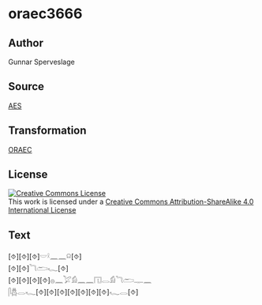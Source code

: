 # oraec3666

## Author

Gunnar Sperveslage

## Source

[AES](https://github.com/simondschweitzer/aes)

## Transformation

[ORAEC](https://oraec.github.io/)

## License

<a rel="license" href="http://creativecommons.org/licenses/by-sa/4.0/"><img alt="Creative Commons License" style="border-width:0" src="https://i.creativecommons.org/l/by-sa/4.0/88x31.png" /></a><br />This work is licensed under a <a rel="license" href="http://creativecommons.org/licenses/by-sa/4.0/">Creative Commons Attribution-ShareAlike 4.0 International License</a>

## Text

[⯑][⯑][⯑]𓎟𓍲𓈖𓈖𓍶[⯑]<br>
[⯑][⯑]𓆓𓂧𓆑[⯑]<br>
[⯑][⯑][⯑][⯑]𓐍𓈖𓅯𓀁𓈖𓈖𓉔𓂋𓀁𓆓𓂧𓊃𓈖<br>
𓋴𓆣𓂋𓆑[⯑][⯑][⯑][⯑][⯑][⯑][⯑]𓆑𓂋[⯑]<br>

